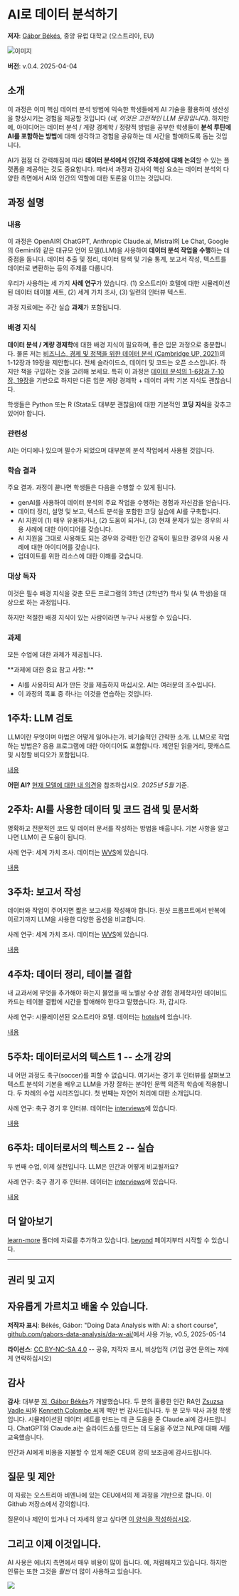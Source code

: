 # AI로 데이터 분석하기

**저자**: [Gábor Békés](https://sites.google.com/site/bekesg/), 중앙 유럽 대학교 (오스트리아, EU)

![이미지](images/gabors-data-analysis-with-ai.png)

**버전**: v.0.4. 2025-04-04

## 소개

이 과정은 이미 핵심 데이터 분석 방법에 익숙한 학생들에게 AI 기술을 활용하여 생산성을 향상시키는 경험을 제공할 것입니다 (*네, 이것은 고전적인 LLM 문장입니다*). 하지만 예, 아이디어는 데이터 분석 / 계량 경제학 / 정량적 방법을 공부한 학생들이 **분석 루틴에 AI를 포함하는 방법**에 대해 생각하고 경험을 공유하는 데 시간을 할애하도록 돕는 것입니다.

AI가 점점 더 강력해짐에 따라 **데이터 분석에서 인간의 주체성에 대해 논의**할 수 있는 플랫폼을 제공하는 것도 중요합니다. 따라서 과정과 강사의 핵심 요소는 데이터 분석의 다양한 측면에서 AI와 인간의 역할에 대한 토론을 이끄는 것입니다.

## 과정 설명

### 내용

이 과정은 OpenAI의 ChatGPT, Anthropic Claude.ai, Mistral의 Le Chat, Google의 Gemini와 같은 대규모 언어 모델(LLM)을 사용하여 **데이터 분석 작업을 수행**하는 데 중점을 둡니다. 데이터 추출 및 정리, 데이터 탐색 및 기술 통계, 보고서 작성, 텍스트를 데이터로 변환하는 등의 주제를 다룹니다.

우리가 사용하는 세 가지 **사례 연구**가 있습니다. (1) 오스트리아 호텔에 대한 시뮬레이션된 데이터 테이블 세트, (2) 세계 가치 조사, (3) 일련의 인터뷰 텍스트.

과정 자료에는 주간 실습 **과제**가 포함됩니다.

### 배경 지식

**데이터 분석 / 계량 경제학**에 대한 배경 지식이 필요하며, 좋은 입문 과정으로 충분합니다. 물론 저는 [비즈니스, 경제 및 정책을 위한 데이터 분석 (Cambridge UP, 2021)](https://gabors-data-analysis.com/getting-started)의 1-12장과 19장을 제안합니다. 전체 슬라이드쇼, 데이터 및 코드는 오픈 소스입니다. 하지만 책을 구입하는 것을 고려해 보세요.
특히 이 과정은 [데이터 분석의 1-6장과 7-10장, 19장](https://gabors-data-analysis.com/chapter-details/)을 기반으로 하지만 다른 입문 계량 경제학 + 데이터 과학 기본 지식도 괜찮습니다.

학생들은 Python 또는 R (Stata도 대부분 괜찮음)에 대한 기본적인 **코딩 지식**을 갖추고 있어야 합니다.

### 관련성

AI는 어디에나 있으며 필수가 되었으며 대부분의 분석 작업에서 사용될 것입니다.

### 학습 결과

주요 결과. 과정이 끝나면 학생들은 다음을 수행할 수 있게 됩니다.

* genAI를 사용하여 데이터 분석의 주요 작업을 수행하는 경험과 자신감을 얻습니다.
* 데이터 정리, 설명 및 보고, 텍스트 분석을 포함한 코딩 실습에 AI를 구축합니다.
* AI 지원이 (1) 매우 유용하거나, (2) 도움이 되거나, (3) 현재 문제가 있는 경우의 사용 사례에 대한 아이디어를 갖습니다.
* AI 지원을 그대로 사용해도 되는 경우와 강력한 인간 감독이 필요한 경우의 사용 사례에 대한 아이디어를 갖습니다.
* 업데이트를 위한 리소스에 대한 이해를 갖습니다.

### 대상 독자

이것은 필수 배경 지식을 갖춘 모든 프로그램의 3학년 (2학년?) 학사 및 (A 학생)을 대상으로 하는 과정입니다.

하지만 적절한 배경 지식이 있는 사람이라면 누구나 사용할 수 있습니다.

### 과제

모든 수업에 대한 과제가 제공됩니다.

**과제에 대한 중요 참고 사항: **
* AI를 사용하되 AI가 만든 것을 제출하지 마십시오. AI는 여러분의 조수입니다.
* 이 과정의 목표 중 하나는 이것을 연습하는 것입니다.

## 1주차: LLM 검토

LLM이란 무엇이며 마법은 어떻게 일어나는가. 비기술적인 간략한 소개. LLM으로 작업하는 방법은? 응용 프로그램에 대한 아이디어도 포함합니다. 제안된 읽을거리, 팟캐스트 및 시청할 비디오가 포함됩니다.

[내용](/week01)

**어떤 AI?** [현재 모델에 대한 내 의견](week01/assets/which-ai.md)을 참조하십시오. *2025년 5월* 기준.

## 2주차: AI를 사용한 데이터 및 코드 검색 및 문서화

명확하고 전문적인 코드 및 데이터 문서를 작성하는 방법을 배웁니다. 기본 사항을 알고 나면 LLM이 큰 도움이 됩니다.

사례 연구: 세계 가치 조사. 데이터는 [WVS](/data/VWS)에 있습니다.

[내용](/week02)

## 3주차: 보고서 작성

데이터와 작업이 주어지면 짧은 보고서를 작성해야 합니다. 원샷 프롬프트에서 반복에 이르기까지 LLM을 사용한 다양한 옵션을 비교합니다.

사례 연구: 세계 가치 조사. 데이터는 [WVS](/data/VWS)에 있습니다.

[내용](/week03)

## 4주차: 데이터 정리, 테이블 결합

내 교과서에 무엇을 추가해야 하는지 물었을 때 노벨상 수상 경험 경제학자인 데이비드 카드는 테이블 결합에 시간을 할애해야 한다고 말했습니다. 자, 갑시다.

사례 연구: 시뮬레이션된 오스트리아 호텔. 데이터는 [hotels](/data/austria-hotels)에 있습니다.

[내용](/week04)

## 5주차: 데이터로서의 텍스트 1 -- 소개 강의

내 어떤 과정도 축구(soccer)를 피할 수 없습니다. 여기서는 경기 후 인터뷰를 살펴보고 텍스트 분석의 기본을 배우고 LLM을 가장 잘하는 분야인 문맥 의존적 학습에 적용합니다. 두 차례의 수업 시리즈입니다. 첫 번째는 자연어 처리에 대한 소개입니다.

사례 연구: 축구 경기 후 인터뷰. 데이터는 [interviews](/data/interviews)에 있습니다.

[내용](/week05)

## 6주차: 데이터로서의 텍스트 2 -- 실습

두 번째 수업, 이제 실전입니다. LLM은 인간과 어떻게 비교될까요?

사례 연구: 축구 경기 후 인터뷰. 데이터는 [interviews](/data/interviews)에 있습니다.

[내용](/week06)

## 더 알아보기

[learn-more](/learn-more) 폴더에 자료를 추가하고 있습니다. [beyond](/learn-more/beyond.md) 페이지부터 시작할 수 있습니다.

---

## 권리 및 고지

## 자유롭게 가르치고 배울 수 있습니다.

**저작자 표시**: Békés, Gábor: "Doing Data Analysis with AI: a short course", [github.com/gabors-data-analysis/da-w-ai/](https://github.com/gabors-data-analysis/da-w-ai/)에서 사용 가능, v0.5, 2025-05-14

**라이선스**: [CC BY-NC-SA 4.0](https://creativecommons.org/licenses/by-nc-sa/4.0/) -- 공유, 저작자 표시, 비상업적 (기업 공연 문의는 저에게 연락하십시오)

## 감사

**감사**: 대부분 [저, Gábor Békés](https://bsky.app/profile/gaborbekes.bsky.social)가 개발했습니다. 두 분의 훌륭한 인간 RA인 [Zsuzsa Vadle 씨](https://bsky.app/profile/zsuzsannavadle.bsky.social)와 [Kenneth Colombe 씨](https://bsky.app/profile/kcolombe24.bsky.social)께 백만 번 감사드립니다. 두 분 모두 박사 과정 학생입니다. 시뮬레이션된 데이터 세트를 만드는 데 큰 도움을 준 Claude.ai에 감사드립니다. ChatGPT와 Claude.ai는 슬라이드쇼를 만드는 데 도움을 주었고 NLP에 대해 *저*를 교육했습니다.

인간과 AI에게 비용을 지불할 수 있게 해준 CEU의 강의 보조금에 감사드립니다.

## 질문 및 제안

이 자료는 오스트리아 비엔나에 있는 CEU에서의 제 과정을 기반으로 합니다. 이 Github 저장소에서 강의합니다.

질문이나 제안이 있거나 더 자세히 알고 싶다면 [이 양식을 작성하십시오](https://docs.google.com/forms/d/e/1FAIpQLSev0oaR2s71hvFTZjhTwCuCPL00ljYWAIjl0hoZQLTn_oG3KQ/viewform?usp=header).

## 그리고 이제 이것입니다.

AI 사용은 에너지 측면에서 매우 비용이 많이 듭니다. 예, 저렴해지고 있습니다. 하지만 인류는 또한 그것을 *훨씬* 더 많이 사용하고 있습니다.

![](images/ai-energy-cost.jpeg)
